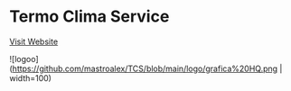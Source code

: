 # Termo Clima Service
[Visit Website](https://termoclimaservice.net)

![logoo](https://github.com/mastroalex/TCS/blob/main/logo/grafica%20HQ.png | width=100)
